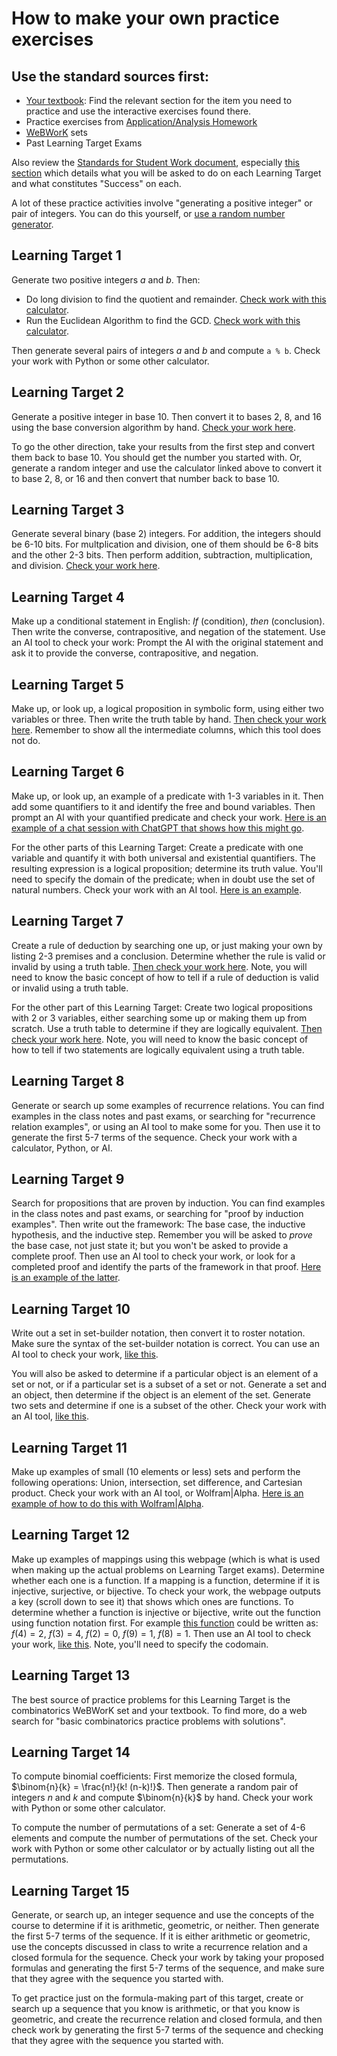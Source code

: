 # How to make your own practice exercises 

## Use the standard sources first: 

* [Your textbook](https://discrete.openmathbooks.org/dmoi4.html): Find the relevant section for the item you need to practice and use the interactive exercises found there. 
* Practice exercises from [Application/Analysis Homework](https://docs.google.com/document/d/1pCxYpwLsHa9ciZv4zrtCH2P3aEM6g6Za2onQsOJCung/edit?tab=t.0#heading=h.6eprh0moo8kg)
* [WeBWorK](https://webwork-math.gvsu.edu/webwork2/) sets 
* Past Learning Target Exams 

Also review the [Standards for Student Work document](https://github.com/RobertTalbert/discretecs/blob/master/MTH225-Winter2025/course-docs/Standards%20for%20Student%20Work%20MTH%20225%20W25.md), especially [this section](https://github.com/RobertTalbert/discretecs/blob/master/MTH225-Winter2025/course-docs/Standards%20for%20Student%20Work%20MTH%20225%20W25.md#standards-for-learning-targets) which details what you will be asked to do on each Learning Target and what constitutes "Success" on each. 

A lot of these practice activities involve "generating a positive integer" or pair of integers. You can do this yourself, or [use a random number generator](https://www.random.org/integers/). 


## Learning Target 1 

Generate two positive integers $a$ and $b$. Then: 

- Do long division to find the quotient and remainder. [Check work with this calculator](https://www.calculatorsoup.com/calculators/math/longdivision.php). 
- Run the Euclidean Algorithm to find the GCD. [Check work with this calculator](https://www.calculatorsoup.com/calculators/math/gcf-euclids-algorithm.php). 

Then generate several pairs of integers $a$ and $b$ and compute `a % b`. Check your work with Python or some other calculator. 

## Learning Target 2

Generate a positive integer in base 10. Then convert it to bases 2, 8, and 16 using the base conversion algorithm by hand. [Check your work here](https://www.rapidtables.com/convert/number/base-converter.html). 

To go the other direction, take your results from the first step and convert them back to base 10. You should get the number you started with. Or, generate a random integer and use the calculator linked above to convert it to base 2, 8, or 16 and then convert that number back to base 10. 

## Learning Target 3 

Generate several binary (base 2) integers. For addition, the integers should be 6-10 bits. For multplication and division, one of them should be 6-8 bits and the other 2-3 bits. Then perform addition, subtraction, multiplication, and division. [Check your work here](https://www.calculator.net/binary-calculator.html). 

## Learning Target 4 

Make up a conditional statement in English: *If* (condition), *then* (conclusion). Then write the converse, contrapositive, and negation of the statement. Use an AI tool to check your work: Prompt the AI with the original statement and ask it to provide the converse, contrapositive, and negation.

## Learning Target 5 

Make up, or look up, a logical proposition in symbolic form, using either two variables or three. Then write the truth table by hand. [Then check your work here](https://web.stanford.edu/class/cs103/tools/truth-table-tool/). Remember to show all the intermediate columns, which this tool does not do. 

## Learning Target 6 

Make up, or look up, an example of a predicate with 1-3 variables in it. Then add some quantifiers to it and identify the free and bound variables. Then prompt an AI with your quantified predicate and check your work. [Here is an example of a chat session with ChatGPT that shows how this might go](https://chatgpt.com/share/67d83c79-c9e8-8005-b589-891982535de4). 

For the other parts of this Learning Target: Create a predicate with one variable and quantify it with both universal and existential quantifiers. The resulting expression is a logical proposition; determine its truth value. You'll need to specify the domain of the predicate; when in doubt use the set of natural numbers. Check your work with an AI tool. [Here is an example](https://chatgpt.com/share/67d83e17-57e4-8005-a107-0db2ffadb4d8). 


## Learning Target 7 

Create a rule of deduction by searching one up, or just making your own by listing 2-3 premises and a conclusion. Determine whether the rule is valid or invalid by using a truth table. [Then check your work here](https://web.stanford.edu/class/cs103/tools/truth-table-tool/). Note, you will need to know the basic concept of how to tell if a rule of deduction is valid or invalid using a truth table. 

For the other part of this Learning Target: Create two logical propositions with 2 or 3 variables, either searching some up or making them up from scratch. Use a truth table to determine if they are logically equivalent. [Then check your work here](https://web.stanford.edu/class/cs103/tools/truth-table-tool/). Note, you will need to know the basic concept of how to tell if two statements are logically equivalent using a truth table.


## Learning Target 8 

Generate or search up some examples of recurrence relations. You can find examples in the class notes and past exams, or searching for "recurrence relation examples", or using an AI tool to make some for you. Then use it to generate the first 5-7 terms of the sequence. Check your work with a calculator, Python, or AI. 

## Learning Target 9 

Search for propositions that are proven by induction. You can find examples in the class notes and past exams, or searching for "proof by induction examples". Then write out the framework: The base case, the inductive hypothesis, and the inductive step. Remember you will be asked to *prove* the base case, not just state it; but you won't be asked to provide a complete proof. Then use an AI tool to check your work, or look for a completed proof and identify the parts of the framework in that proof. [Here is an example of the latter](https://shottr.cc/s/1LX2/SCR-20250317-h1up.png). 

## Learning Target 10 

Write out a set in set-builder notation, then convert it to roster notation. Make sure the syntax of the set-builder notation is correct. You can use an AI tool to check your work, [like this](https://chatgpt.com/share/67d8421e-7678-8005-aa63-0093037e73e1). 

You will also be asked to determine if a particular object is an element of a set or not, or if a particular set is a subset of a set or not. Generate a set and an object, then determine if the object is an element of the set. Generate two sets and determine if one is a subset of the other. Check your work with an AI tool, [like this](https://shottr.cc/s/1mL2/SCR-20250317-haep.png). 


## Learning Target 11

Make up examples of small (10 elements or less) sets and perform the following operations: Union, intersection, set difference, and Cartesian product. Check your work with an AI tool, or Wolfram|Alpha. [Here is an example of how to do this with Wolfram|Alpha](https://www.wolframalpha.com/input?i=%7B1%2C+2%2C+3%2C+4%7D+union+%7B2%2C+3%2C+4%2C+5%7D). 


## Learning Target 12

Make up examples of mappings using this webpage (which is what is used when making up the actual problems on Learning Target exams). Determine whether each one is a function. If a mapping is a function, determine if it is injective, surjective, or bijective. To check your work, the webpage outputs a key (scroll down to see it) that shows which ones are functions. To determine whether a function is injective or bijective, write out the function using function notation first. For example [this function](https://shottr.cc/s/1Fcd/SCR-20250317-hg4p.png) could be written as: $f(4) = 2$, $f(3) = 4$, $f(2) = 0$, $f(9) = 1$, $f(8) = 1$. Then use an AI tool to check your work, [like this](https://chatgpt.com/share/67d84558-ff18-8005-b7fd-5608b6c3b69c). Note, you'll need to specify the codomain.  


## Learning Target 13

The best source of practice problems for this Learning Target is the combinatorics WeBWorK set and your textbook. To find more, do a web search for "basic combinatorics practice problems with solutions". 

## Learning Target 14

To compute binomial coefficients: First memorize the closed formula, $\binom{n}{k} = \frac{n!}{k! (n-k)!}$. Then generate a random pair of integers $n$ and $k$ and compute $\binom{n}{k}$ by hand. Check your work with Python or some other calculator.

To compute the number of permutations of a set: Generate a set of 4-6 elements and compute the number of permutations of the set. Check your work with Python or some other calculator or by actually listing out all the permutations.

## Learning Target 15

Generate, or search up, an integer sequence and use the concepts of the course to determine if it is arithmetic, geometric, or neither. Then generate the first 5-7 terms of the sequence. If it is either arithmetic or geometric, use the concepts discussed in class to write a recurrence relation and a closed formula for the sequence. Check your work by taking your proposed formulas and generating the first 5-7 terms of the sequence, and make sure that they agree with the sequence you started with. 

To get practice just on the formula-making part of this target, create or search up a sequence that you know is arithmetic, or that you know is geometric, and create the recurrence relation and closed formula, and then check work by generating the first 5-7 terms of the sequence and checking that they agree with the sequence you started with.  